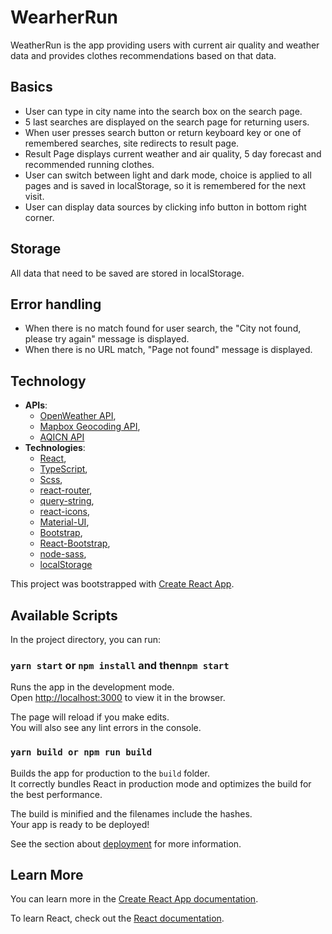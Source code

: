 # WearherRun

WeatherRun is the app providing users with current air quality and weather data and provides clothes recommendations based on that data.

## Basics

* User can type in city name into the search box on the search page. 
* 5 last searches are displayed on the search page for returning users.
* When user presses search button or return keyboard key or one of remembered searches, site redirects to result page.
* Result Page displays current weather and air quality, 5 day forecast and recommended running clothes.
* User can switch between light and dark mode, choice is applied to all pages and is saved in localStorage, so it is remembered for the next visit.
* User can display data sources by clicking info button in bottom right corner.

## Storage

All data that need to be saved are stored in localStorage.

## Error handling

* When there is no match found for user search, the "City not found, please try again" message is displayed.
* When there is no URL match, "Page not found" message is displayed.

## Technology
* **APIs**: 
  * [OpenWeather API](https://openweathermap.org/api), 
  * [Mapbox Geocoding API](https://docs.mapbox.com/api/search/geocoding/), 
  * [AQICN API](https://aqicn.org/api/)
* **Technologies**:
  * [React](https://reactjs.org/), 
  * [TypeScript](https://www.typescriptlang.org/),
  * [Scss](https://sass-lang.com/),  
  * [react-router](https://reactrouter.com/),
  * [query-string](https://www.npmjs.com/package/query-string), 
  * [react-icons](https://react-icons.github.io/react-icons/), 
  * [Material-UI](https://material-ui.com/), 
  * [Bootstrap](https://getbootstrap.com/),
  * [React-Bootstrap](https://react-bootstrap.github.io/),  
  * [node-sass](https://www.npmjs.com/package/node-sass),  
  * [localStorage](https://developer.mozilla.org/pl/docs/Web/API/Window/localStorage)

This project was bootstrapped with [Create React App](https://github.com/facebook/create-react-app).

## Available Scripts

In the project directory, you can run:

### `yarn start` or `npm install` and then`npm start`

Runs the app in the development mode.\
Open [http://localhost:3000](http://localhost:3000) to view it in the browser.

The page will reload if you make edits.\
You will also see any lint errors in the console.

### `yarn build or npm run build`

Builds the app for production to the `build` folder.\
It correctly bundles React in production mode and optimizes the build for the best performance.

The build is minified and the filenames include the hashes.\
Your app is ready to be deployed!

See the section about [deployment](https://facebook.github.io/create-react-app/docs/deployment) for more information.

## Learn More

You can learn more in the [Create React App documentation](https://facebook.github.io/create-react-app/docs/getting-started).

To learn React, check out the [React documentation](https://reactjs.org/).

